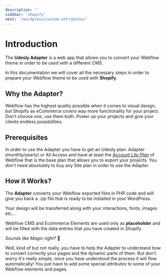 ```yaml
---
description: ''
sidebar: 'shopify'
next: '/wordpress/custom-attributes/'
---
```


# Introduction

The **Udesly Adapter** is a web app that allows you to convert your Webflow theme in order to be used with a different *CMS*.

In this documentation we will cover all the necessary steps in order to prepare your Webflow theme to be used with **Shopify**.

## Why the Adapter?

Webflow has the highest quality possible when it comes to visual design, but Shopify as eCommerce covers way more functionality for your project. Don't choose one, use them both. Power up your projects and give your clients endless possibilities.


## Prerequisites

In order to use the Adapter you have to get an Udesly plan: Adapter (monthly/yearly) or All Access and have at least the [Account *Lite Plan*](https://webflow.com/pricing#account)   of Webflow that is the base plan that allows you to export your projects. You don't need absolutely to buy any Site plan in order to use the Adapter. 


## How it Works?

The **Adapter** converts your Webflow exported files in PHP code and will give you back a .zip file that is ready to be installed in your WordPress.

Your design will be transferred along with your interactions, fonts, images etc... 

Webflow CMS and Ecommerce Elements are used only as **placeholder** and will be filled with the data entries that you have created in Shopify.

*Sounds like Magic right?* 🧙

Well, kind of but not really, you have to help the Adapter to understand how to convert correctly your pages and the dynamic parts of them. But don't worry it's really simple, once you have understood the process it will flow automatically! You just have to add some special *attributes* to some of your Webflow elements and pages.